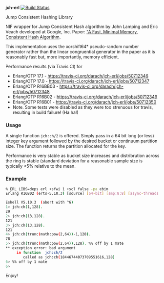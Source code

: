 **jch-erl** [![Build Status](https://travis-ci.org/darach/jch-erl.svg?branch=master)](https://travis-ci.org/darach/jch-erl)

Jump Consistent Hashing Library

NIF wrapper for Jump Consistent Hash algorithm by John Lamping and Eric Veach
developed at Google, Inc. Paper: ["A Fast, Minimal Memory, Consistent Hash Algorithm](http://arxiv.org/ftp/arxiv/papers/1406/1406.2294.pdf).

This implementation uses the xorshift64\* pseudo-random number generator rather than
the linear congruential generator in the paper as it is reasonably fast but, more importantly,
memory efficient.

Performance results (via Travis CI) for

* Erlang/OTP 17.1 - https://travis-ci.org/darach/jch-erl/jobs/50712346
* Erlang/OTP 17.0 - https://travis-ci.org/darach/jch-erl/jobs/50712347
* Erlang/OTP R16BB03 - https://travis-ci.org/darach/jch-erl/jobs/50712348
* Erlang/OTP R16B02 - https://travis-ci.org/darach/jch-erl/jobs/50712349
* Erlang/OTP R16B01 - https://travis-ci.org/darach/jch-erl/jobs/50712350
* Note. Some tests were disabled as they were too strenuous for travis, resulting in build failure! (Ha ha!)

### Usage

A single function ```jch:ch/2``` is offered. Simply pass in a 64 bit long (or less) integer
key argument followed by the desired bucket or continuum partition size. The function returns the
partition allocated for the key.

Performance is very stable as bucket size increases and distribrution across the
ring is stable (standard deviation for a reasonable sample size is typically <5%
relative to the mean.

### Example
```bash
% ERL_LIBS=deps erl +sfwi 1 +scl false -pa ebin
Erlang R16B02 (erts-5.10.3) [source] [64-bit] [smp:8:8] [async-threads:10] [hipe] [kernel-poll:false] [dtrace]

Eshell V5.10.3  (abort with ^G)
1> jch:ch(1,128).
29
2> jch:ch(13,128).
121
3> jch:ch(13,128).
121
4> jch:ch(trunc(math:pow(2,64))-1,128).
78
5> jch:ch(trunc(math:pow(2,64)),128). %% off by 1 mate
** exception error: bad argument
     in function  jch:ch/2
        called as jch:ch(18446744073709551616,128)
6> %% off by 1 mate
6>
```

Enjoy!

